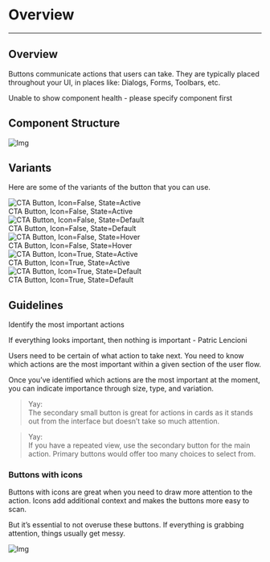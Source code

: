 
# Overview

---

## Overview

Buttons communicate actions that users can take. They are typically placed throughout your UI, in places like: Dialogs, Forms, Toolbars, etc.

Unable to show component health - please specify component first

## Component Structure

![Img](https://studio-assets.supernova.io/design-systems/14533/434bd4aa-5417-43ac-ba39-df2c657b6a8f.png?Expires=1990828800&Policy=eyJTdGF0ZW1lbnQiOlt7IlJlc291cmNlIjoiaHR0cHM6Ly9zdHVkaW8tYXNzZXRzLnN1cGVybm92YS5pby9kZXNpZ24tc3lzdGVtcy8xNDUzMy80MzRiZDRhYS01NDE3LTQzYWMtYmEzOS1kZjJjNjU3YjZhOGYucG5nIiwiQ29uZGl0aW9uIjp7IkRhdGVMZXNzVGhhbiI6eyJBV1M6RXBvY2hUaW1lIjoxOTkwODI4ODAwfX19XX0_&Signature=M3A1xuogXOWp~-lIPQwIP-g37RlKnLKpIYyX~HPXxh~qCuLXuZCO4Lmx95Dbvaij3wRm6bSo2p7ifwingCfyU7wgPKjNc0SZja7zL9Enb8An5xbDIvsVzlkQ5Pk4JjFg1Cho2nAmA3JPPfwDripx7bSbvip0MjjqX5zLvYJ3FTWJF65Qu-1MdWV0vc5cBlMQRceGEEvewPAVVHauHgaK1ONqqNW6DYa~i4r4Q7gmrfB7f5k~clVZiukFxbd7zxkiFSMLAt5U7-AkYB77LFRQfesm5VNX5NQkzPx~UwMI861~wyNwHJXi1N~iAeoxUySKnPjfMLiv1lwEtHtreylGHw__&Key-Pair-Id=APKAJGK34LCCAUR7N6LA)

## Variants

Here are some of the variants of the button that you can use.

  
![CTA Button, Icon=False, State=Active](https://studio-assets.supernova.io/design-systems/14533/688833e4-aaae-44d9-882b-28568b8f7e5b.png?Expires=1990828800&Policy=eyJTdGF0ZW1lbnQiOlt7IlJlc291cmNlIjoiaHR0cHM6Ly9zdHVkaW8tYXNzZXRzLnN1cGVybm92YS5pby9kZXNpZ24tc3lzdGVtcy8xNDUzMy82ODg4MzNlNC1hYWFlLTQ0ZDktODgyYi0yODU2OGI4ZjdlNWIucG5nIiwiQ29uZGl0aW9uIjp7IkRhdGVMZXNzVGhhbiI6eyJBV1M6RXBvY2hUaW1lIjoxOTkwODI4ODAwfX19XX0_&Signature=WAepcJ0uWrgr4LfiYzErp22peyG14BHVHPETMdYdTv5aH8K6j658jv3b5K7hBF~z-W-QA6blGJN9PjTA-eSGq2QwT28nkICyvthwV4DKmx2uUadsSK1h~6yLK38eK~hxeEx7oBxE~4IW8aFWaL3WwH9T5qWJfqcQj2bxtz-IllXeKpVxV7G8nO2Hlte5sJym~RXym2LbEd4rJvwza53tCtD8X7Q1SAn6vJ6r00TBUvteJVotoaoo5UMGbFiLWLBOE547L9l83bS0mjYMHAn16AK4hJ6eGhxVXhdYrkTD263ZeislAfEK0bcC-l94EIJ~b~59IC0gC31qWSVNSw3ukg__&Key-Pair-Id=APKAJGK34LCCAUR7N6LA)  
CTA Button, Icon=False, State=Active  
![CTA Button, Icon=False, State=Default](https://studio-assets.supernova.io/design-systems/14533/47e5171c-6143-419d-8c4c-020db5c7fb83.png?Expires=1990828800&Policy=eyJTdGF0ZW1lbnQiOlt7IlJlc291cmNlIjoiaHR0cHM6Ly9zdHVkaW8tYXNzZXRzLnN1cGVybm92YS5pby9kZXNpZ24tc3lzdGVtcy8xNDUzMy80N2U1MTcxYy02MTQzLTQxOWQtOGM0Yy0wMjBkYjVjN2ZiODMucG5nIiwiQ29uZGl0aW9uIjp7IkRhdGVMZXNzVGhhbiI6eyJBV1M6RXBvY2hUaW1lIjoxOTkwODI4ODAwfX19XX0_&Signature=OQh~SMU-3oPp66Llnh4~CYXqfO2bOia8JN9P3n9L1ciq5LhYVPgQNJVvrXq8rlOx3LPUuHUxH0c2-XQz43E-9wPmsGpx87j2jfeRX~S9F2c7ElTCYLBG0YdquOpDqMjuWn9otsCNicPGM~1UUIq1E5~M1doMwoRlCjgxMR7hpADi9WJcOr~0MVgxJvwv9SxUqKERJ2JIW3~W2-2MTL~8y0ZtnA4KimeFS5CIMnTWg3WRIj3NY-PnzWQg2xrYJ4VXanBpC5uUKryG-XRbQOnzlLDqZ5MbX41sIhF9IGiPDw90lqOcA9yTSuoH-7rfrxqAlzhpPEAFAYI6xCNqyG7PKg__&Key-Pair-Id=APKAJGK34LCCAUR7N6LA)  
CTA Button, Icon=False, State=Default  
![CTA Button, Icon=False, State=Hover](https://studio-assets.supernova.io/design-systems/14533/22f79e85-7fd2-4aab-bd2e-64944b8132b0.png?Expires=1990828800&Policy=eyJTdGF0ZW1lbnQiOlt7IlJlc291cmNlIjoiaHR0cHM6Ly9zdHVkaW8tYXNzZXRzLnN1cGVybm92YS5pby9kZXNpZ24tc3lzdGVtcy8xNDUzMy8yMmY3OWU4NS03ZmQyLTRhYWItYmQyZS02NDk0NGI4MTMyYjAucG5nIiwiQ29uZGl0aW9uIjp7IkRhdGVMZXNzVGhhbiI6eyJBV1M6RXBvY2hUaW1lIjoxOTkwODI4ODAwfX19XX0_&Signature=JP2iWX3raMBltG8q1JGYdclkiauP54A999O~Ku-EL9F24VL4655Koz9gJEXQOttc4v1f-3qahAatj0yt8Lx6xozF0tr0XVDACsuzWVSRRxASE6q39Qc-7fzKRzrll90SfM6wjbknOcJteQIYeqW2t6GW-fgiET0BgUKJrGD7sKJMQcA14aNhTejmZQ9D6GSL2ErY5L8JZpnKfrCSkJanydUOj2W3Au2MCvS9-BSkdDAw-r0PMGIUSvkck1YxLLCW0m3BSse09N7mOKn8pGT2HUUvIYPT0Xpn1XyQKaeGTgT0Hc4MFBdzA8fBNes55VImtl26wAvWT3sZvX6Y8E7k8Q__&Key-Pair-Id=APKAJGK34LCCAUR7N6LA)  
CTA Button, Icon=False, State=Hover  
![CTA Button, Icon=True, State=Active](https://studio-assets.supernova.io/design-systems/14533/8a0c4feb-e00f-4220-a79e-84fe24dc8522.png?Expires=1990828800&Policy=eyJTdGF0ZW1lbnQiOlt7IlJlc291cmNlIjoiaHR0cHM6Ly9zdHVkaW8tYXNzZXRzLnN1cGVybm92YS5pby9kZXNpZ24tc3lzdGVtcy8xNDUzMy84YTBjNGZlYi1lMDBmLTQyMjAtYTc5ZS04NGZlMjRkYzg1MjIucG5nIiwiQ29uZGl0aW9uIjp7IkRhdGVMZXNzVGhhbiI6eyJBV1M6RXBvY2hUaW1lIjoxOTkwODI4ODAwfX19XX0_&Signature=JJ6W7jdLNqiBHiUB4wBomVhHiHFVfiBacGT74qNKzIKIfNKActCJFaphhcE1UE81AJ6y1zN8kYcdltXCxyDDSzocwyUkT5QK36l508v3jBHaD2eBB3zuN0bSe88C7u4WbV2NRX~KrHHLIvWq30LczIYn0by8FZj0YuddBhSJKu7FxqiRJ4X3gcfpUxdf-734pV3KS~UxaoNuHnVJQjsFVclUTNEKYfa1JgBruariNIlUk4FS-R1j45T9XemCapEPs78dTxovN03y3svcS43ifvkqy6ocxnhel7-k89uLPBBjdawZhQjrOYNNgUp5jrK9Z~DFJHFoKaVE8aH5fpXPLQ__&Key-Pair-Id=APKAJGK34LCCAUR7N6LA)  
CTA Button, Icon=True, State=Active  
![CTA Button, Icon=True, State=Default](https://studio-assets.supernova.io/design-systems/14533/76ec412f-31e8-44db-86d1-8c47a5cc96e9.png?Expires=1990828800&Policy=eyJTdGF0ZW1lbnQiOlt7IlJlc291cmNlIjoiaHR0cHM6Ly9zdHVkaW8tYXNzZXRzLnN1cGVybm92YS5pby9kZXNpZ24tc3lzdGVtcy8xNDUzMy83NmVjNDEyZi0zMWU4LTQ0ZGItODZkMS04YzQ3YTVjYzk2ZTkucG5nIiwiQ29uZGl0aW9uIjp7IkRhdGVMZXNzVGhhbiI6eyJBV1M6RXBvY2hUaW1lIjoxOTkwODI4ODAwfX19XX0_&Signature=MLvYa8B8UzPnYRt5Wthp5R55Dd8yLSRwp9MYFMXHURCxEUCHTjgu-VYId~yeztu2oIh2isBiIVMNJMyqkTiBB8G11uqMgXzoDXhQ8ofkUmLE-FVAsPp6DmqIoKjGcOznnIVlE8o9cdT4WtXqutvN1OAh3U4hTJ3NrJOD3waKE2pXJCzMLR-IUOjqRGVClvdYUKftYlZQl9sHdOHoDb9g8GJjuO1olcSPI3TO9Xs~QuQ6-AhRFYwy9CKAPeBykXgPw45w8Eh4OLwJvG3f2uAykziFk7r0ULH~oWGfa~jdSO1ER48mvRWgztmyIPkxmUFA6JaDRDzdu~ymnr9b65WGUg__&Key-Pair-Id=APKAJGK34LCCAUR7N6LA)  
CTA Button, Icon=True, State=Default  


## Guidelines

Identify the most important actions

If everything looks important, then nothing is important - Patric Lencioni

Users need to be certain of what action to take next. You need to know which actions are the most important within a given section of the user flow.

Once you’ve identified which actions are the most important at the moment, you can indicate importance through size, type, and variation.

> Yay:  
> The secondary small button is great for actions in cards as it stands out from the interface but doesn’t take so much attention.

> Yay:  
> If you have a repeated view, use the secondary button for the main action. Primary buttons would offer too many choices to select from.

### Buttons with icons

Buttons with icons are great when you need to draw more attention to the action. Icons add additional context and makes the buttons more easy to scan.

But it’s essential to not overuse these buttons. If everything is grabbing attention, things usually get messy.

![Img](https://studio-assets.supernova.io/design-systems/14533/245553e9-51ef-4dc8-84b6-a56c45fbfe72.gif?Expires=1990828800&Policy=eyJTdGF0ZW1lbnQiOlt7IlJlc291cmNlIjoiaHR0cHM6Ly9zdHVkaW8tYXNzZXRzLnN1cGVybm92YS5pby9kZXNpZ24tc3lzdGVtcy8xNDUzMy8yNDU1NTNlOS01MWVmLTRkYzgtODRiNi1hNTZjNDVmYmZlNzIuZ2lmIiwiQ29uZGl0aW9uIjp7IkRhdGVMZXNzVGhhbiI6eyJBV1M6RXBvY2hUaW1lIjoxOTkwODI4ODAwfX19XX0_&Signature=DSld5L0DLa0F8ieOE5yJf1SdkZZqGaFYuKotXd6rcPxgj7hsgD-JjjAfsxqn6MLGTkFFuobrgIwDBMkFDnMN0jyMqvctAX-c~62VayQto~NJOwYeGgX2wB0vbEnEgoGA~rU7jwxuI2WYq02ke2xukemnT1KYmAvh-ZxsraZFw5Vj0m~VpVEK3XZ4RIlx1IhphR69Ow4MY2-zNB3vXyg2Ppbun~IVjr5wsUd8xYeDbuknIjoc6YbH3nAYqQJsLSYpcI768elnFxxWOkQ~bBZ7arruN1tBewyLqr0jc6xjyjI13o7twQM0rp4dogLzqDlt30by-~nOlxCfY3u39ye~Mg__&Key-Pair-Id=APKAJGK34LCCAUR7N6LA)